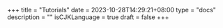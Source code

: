 +++
title = "Tutorials"
date = 2023-10-28T14:29:21+08:00
type = "docs"
description = ""
isCJKLanguage = true
draft = false
+++